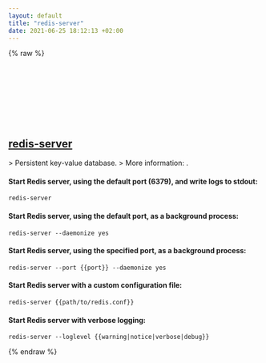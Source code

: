 ```yaml
---
layout: default
title: "redis-server"
date: 2021-06-25 18:12:13 +02:00
---
```

{% raw %}
<h2 id="redis-server">
  <a href="/en/common/redis-server.html">redis-server</a> <a href="#redis-server"><svg class="icon">
    <use href="/assets/images/unicode_sprite.svg#link" />
  </svg></a>
</h2>
> Persistent key-value database.
> More information: <https://redis.io>.

#### Start Redis server, using the default port (6379), and write logs to stdout:
```shell
redis-server
```
#### Start Redis server, using the default port, as a background process:
```shell
redis-server --daemonize yes
```
#### Start Redis server, using the specified port, as a background process:
```shell
redis-server --port {{port}} --daemonize yes
```
#### Start Redis server with a custom configuration file:
```shell
redis-server {{path/to/redis.conf}}
```
#### Start Redis server with verbose logging:
```shell
redis-server --loglevel {{warning|notice|verbose|debug}}
```
{% endraw %}